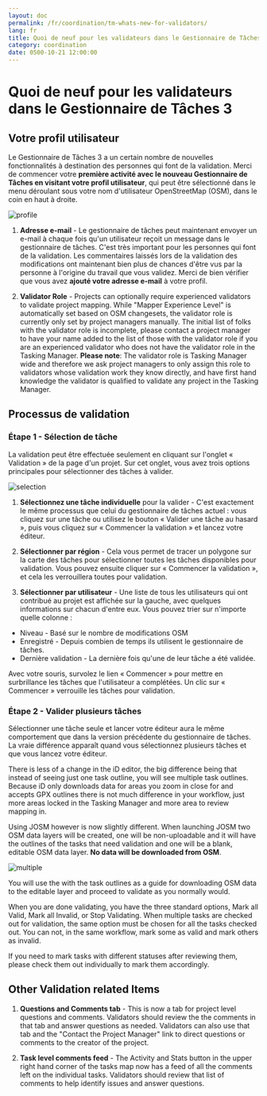 ```yaml
---
layout: doc
permalink: /fr/coordination/tm-whats-new-for-validators/
lang: fr
title: Quoi de neuf pour les validateurs dans le Gestionnaire de Tâches 3
category: coordination
date: 0500-10-21 12:00:00
---
```


# Quoi de neuf pour les validateurs dans le Gestionnaire de Tâches 3


## Votre profil utilisateur

Le Gestionnaire de Tâches 3 a un certain nombre de nouvelles fonctionnalités à destination des personnes qui font de la validation. Merci de commencer votre **première activité avec le nouveau Gestionnaire de Tâches en visitant votre profil utilisateur**, qui peut être sélectionné dans le menu déroulant sous votre nom d'utilisateur OpenStreetMap (OSM), dans le coin en haut à droite.

![profile][]

1. **Adresse e-mail** - Le gestionnaire de tâches peut maintenant envoyer un e-mail à chaque fois qu'un utilisateur reçoit un message dans le gestionnaire de tâches. C'est très important pour les personnes qui font de la validation. Les commentaires laissés lors de la validation des modifications ont maintenant bien plus de chances d'être vus par la personne à l'origine du travail que vous validez. Merci de bien vérifier que vous avez **ajouté votre adresse e-mail** à votre profil.

2. **Validator Role** - Projects can optionally require experienced validators to validate project mapping. While "Mapper Experience Level" is automatically set based on OSM changesets, the validator role is currently only set by project managers manually. The initial list of folks with the validator role is incomplete, please contact a project manager to have your name added to the list of those with the validator role if you are an experienced validator who does not have the validator role in the Tasking Manager. **Please note**: The validator role is Tasking Manager wide and therefore we ask project managers to only assign this role to validators whose validation work they know directly, and have first hand knowledge the validator is qualified to validate any project in the Tasking Manager.


## Processus de validation

### Étape 1 - Sélection de tâche

La validation peut être effectuée seulement en cliquant sur l'onglet « Validation » de la page d'un projet. Sur cet onglet, vous avez trois options principales pour sélectionner des tâches à valider.

![selection][]

1. **Sélectionnez une tâche individuelle** pour la valider - C'est exactement le même processus que celui du gestionnaire de tâches actuel : vous cliquez sur une tâche ou utilisez le bouton « Valider une tâche au hasard », puis vous cliquez sur « Commencer la validation » et lancez votre éditeur.

2. **Sélectionner par région** - Cela vous permet de tracer un polygone sur la carte des tâches pour sélectionner toutes les tâches disponibles pour validation. Vous pouvez ensuite cliquer sur « Commencer la validation », et cela les verrouillera toutes pour validation.

3. **Sélectionner par utilisateur** - Une liste de tous les utilisateurs qui ont contribué au projet est affichée sur la gauche, avec quelques informations sur chacun d'entre eux. Vous pouvez trier sur n'importe quelle colonne :

- Niveau - Basé sur le nombre de modifications OSM
- Enregistré - Depuis combien de temps ils utilisent le gestionnaire de tâches.
- Dernière validation - La dernière fois qu'une de leur tâche a été validée.

Avec  votre souris, survolez le lien « Commencer » pour mettre en surbrillance les tâches que l'utilisateur a complétées. Un clic sur « Commencer » verrouille les tâches pour validation.

### Étape 2 - Valider plusieurs tâches

Sélectionner une tâche seule et lancer votre éditeur aura le même comportement que dans la version précédente du gestionnaire de tâches. La vraie différence apparaît quand vous sélectionnez plusieurs tâches et que vous lancez votre éditeur.

There is less of a change in the iD editor, the big difference being that instead of seeing just one task outline, you will see multiple task outlines. Because iD only downloads data for areas you zoom in close for and accepts GPX outlines there is not much difference in your workflow, just more areas locked in the Tasking Manager and more area to review mapping in. 

Using JOSM however is now slightly different. When launching JOSM two OSM data layers will be created, one will be non-uploadable and it will have the outlines of the tasks that need validation and one will be a blank, editable OSM data layer. **No data will be downloaded from OSM**.

![multiple][]

You will use the with the task outlines as a guide for downloading OSM data to the editable layer and proceed to validate as you normally would.

When you are done validating, you have the three standard options, Mark all Valid, Mark all Invalid, or Stop Validating. When multiple tasks are checked out for validation, the same option must be chosen for all the tasks checked out. You can not, in the same workflow, mark some as valid and mark others as invalid.

If you need to mark tasks with different statuses after reviewing them, please check them out individually to mark them accordingly.


## Other Validation related Items

1. **Questions and Comments tab** - This is now a tab for project level questions and comments. Validators should review the the comments in that tab and answer questions as needed. Validators can also use that tab and the "Contact the Project Manager" link to direct questions or comments to the creator of the project.

2. **Task level comments feed** - The Activity and Stats button in the upper right hand corner of the tasks map now has a feed of all the comments left on the individual tasks. Validators should review that list of comments to help identify issues and answer questions.

[profile]:   /images/coordination/tm3_wnv_profile.png
[selection]: /images/coordination/tm3_wnv_selection.png
[multiple]:  /images/coordination/tm3_wnv_multiple.png